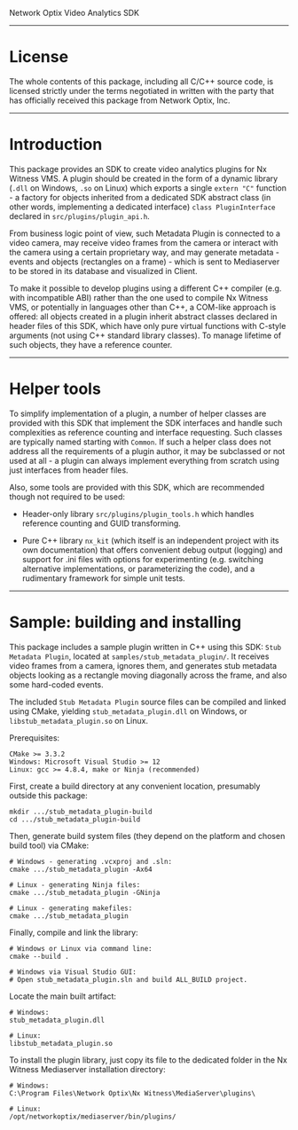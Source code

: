 Network Optix Video Analytics SDK

---------------------------------------------------------------------------------------------------
# License

The whole contents of this package, including all C/C++ source code, is licensed strictly under the
terms negotiated in written with the party that has officially received this package from Network
Optix, Inc.

---------------------------------------------------------------------------------------------------
# Introduction

This package provides an SDK to create video analytics plugins for Nx Witness VMS. A plugin should
be created in the form of a dynamic library (`.dll` on Windows, `.so` on Linux) which exports a
single `extern "C"` function - a factory for objects inherited from a dedicated SDK abstract class
(in other words, implementing a dedicated interface) `class PluginInterface` declared in
`src/plugins/plugin_api.h`.

From business logic point of view, such Metadata Plugin is connected to a video camera, may receive
video frames from the camera or interact with the camera using a certain proprietary way, and may
generate metadata - events and objects (rectangles on a frame) - which is sent to Mediaserver to be
stored in its database and visualized in Client.

To make it possible to develop plugins using a different C++ compiler (e.g. with incompatible ABI)
rather than the one used to compile Nx Witness VMS, or potentially in languages other than C++,
a COM-like approach is offered: all objects created in a plugin inherit abstract classes declared
in header files of this SDK, which have only pure virtual functions with C-style arguments (not
using C++ standard library classes). To manage lifetime of such objects, they have a reference
counter.

---------------------------------------------------------------------------------------------------
# Helper tools

To simplify implementation of a plugin, a number of helper classes are provided with this SDK that
implement the SDK interfaces and handle such complexities as reference counting and interface
requesting. Such classes are typically named starting with `Common`. If such a helper class does
not address all the requirements of a plugin author, it may be subclassed or not used at all - a
plugin can always implement everything from scratch using just interfaces from header files.

Also, some tools are provided with this SDK, which are recommended though not required to be used:

- Header-only library `src/plugins/plugin_tools.h` which handles reference counting and GUID
transforming.

- Pure C++ library `nx_kit` (which itself is an independent project with its own documentation)
that offers convenient debug output (logging) and support for .ini files with options for
experimenting (e.g. switching alternative implementations, or parameterizing the code), and a
rudimentary framework for simple unit tests.

---------------------------------------------------------------------------------------------------
# Sample: building and installing

This package includes a sample plugin written in C++ using this SDK: `Stub Metadata Plugin`,
located at `samples/stub_metadata_plugin/`. It receives video frames from a camera, ignores them,
and generates stub metadata objects looking as a rectangle moving diagonally across the frame, and
also some hard-coded events.

The included `Stub Metadata Plugin` source files can be compiled and linked using CMake, yielding
`stub_metadata_plugin.dll` on Windows, or `libstub_metadata_plugin.so` on Linux.

Prerequisites:
```
CMake >= 3.3.2
Windows: Microsoft Visual Studio >= 12
Linux: gcc >= 4.8.4, make or Ninja (recommended)
```

First, create a build directory at any convenient location, presumably outside this package:
```
mkdir .../stub_metadata_plugin-build
cd .../stub_metadata_plugin-build
```

Then, generate build system files (they depend on the platform and chosen build tool) via CMake:
```
# Windows - generating .vcxproj and .sln:
cmake .../stub_metadata_plugin -Ax64

# Linux - generating Ninja files:
cmake .../stub_metadata_plugin -GNinja

# Linux - generating makefiles:
cmake .../stub_metadata_plugin
```

Finally, compile and link the library:
```
# Windows or Linux via command line:
cmake --build .

# Windows via Visual Studio GUI:
# Open stub_metadata_plugin.sln and build ALL_BUILD project.
```

Locate the main built artifact:
```
# Windows:
stub_metadata_plugin.dll

# Linux:
libstub_metadata_plugin.so
```

To install the plugin library, just copy its file to the dedicated folder in the Nx Witness
Mediaserver installation directory:
```
# Windows:
C:\Program Files\Network Optix\Nx Witness\MediaServer\plugins\

# Linux:
/opt/networkoptix/mediaserver/bin/plugins/
```
